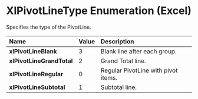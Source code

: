 
# XlPivotLineType Enumeration (Excel)

Specifies the type of the PivotLine.



|**Name**|**Value**|**Description**|
|:-----|:-----|:-----|
|**xlPivotLineBlank**|3|Blank line after each group.|
|**xlPivotLineGrandTotal**|2|Grand Total line.|
|**xlPivotLineRegular**|0|Regular PivotLine with pivot items.|
|**xlPivotLineSubtotal**|1|Subtotal line.|
